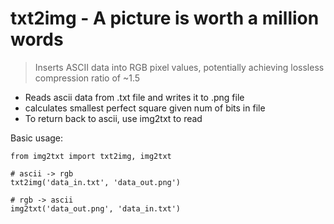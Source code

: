 # txt2img - A picture is worth a million words
> Inserts ASCII data into RGB pixel values, potentially achieving lossless compression ratio of ~1.5

- Reads ascii data from .txt file and writes it to .png file
- calculates smallest perfect square given num of bits in file
- To return back to ascii, use img2txt to read

Basic usage:
```
from img2txt import txt2img, img2txt

# ascii -> rgb
txt2img('data_in.txt', 'data_out.png')

# rgb -> ascii
img2txt('data_out.png', 'data_in.txt')
```